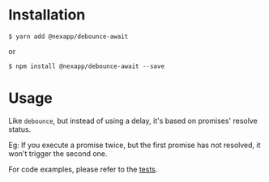 

# Installation
`$ yarn add @nexapp/debounce-await`

or

`$ npm install @nexapp/debounce-await --save`

# Usage

Like `debounce`, but instead of using a delay, it's based on promises' resolve status.

Eg: If you execute a promise twice, but the first promise has not resolved, it won't trigger the second one.

For code examples, please refer to the [tests](./test/debounceAwait.test.ts).
